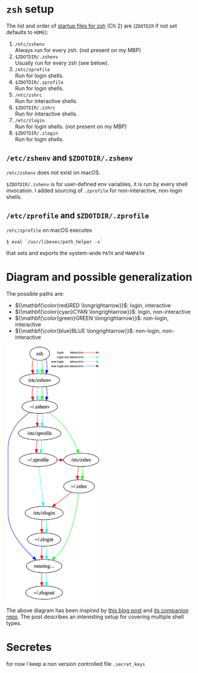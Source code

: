 # `zsh` setup

The list and order of [startup files for zsh][zshug] (Ch 2) are (`ZDOTDIR` if not set defaults to `HOME`):

1. `/etc/zshenv`  
  Always run for every zsh. (not present on my MBP)
1. `$ZDOTDIR/.zshenv`  
  Usually run for every zsh (see below).
1. `/etc/zprofile`  
  Run for login shells.
1. `$ZDOTDIR/.zprofile`  
  Run for login shells.
1. `/etc/zshrc`  
  Run for interactive shells.
1. `$ZDOTDIR/.zshrc`  
  Run for interactive shells.
1. `/etc/zlogin`  
  Run for login shells. (not present on my MBP)
1. `$ZDOTDIR/.zlogin`  
  Run for login shells.


## `/etc/zshenv` and `$ZDOTDIR/.zshenv`
`/etc/zshenv` does not exist on macOS.

`$ZDOTDIR/.zshenv` is for user-defined env variables, it is run by every shell invocation.
I added sourcing of `.zprofile` for non-interactive, non-login shells.


## `/etc/zprofile` and `$ZDOTDIR/.zprofile`
`/etc/zprofile` on macOS executes
```shell
$ eval `/usr/libexec/path_helper -s`
```
that sets and exports the system-wide `PATH` and `MANPATH`

[zshug]: <https://zsh.sourceforge.io/Guide/> "zsh user Guide"

# Diagram and possible generalization

The possible paths are:
* ${\mathbf{\color{red}RED \longrightarrow}}$: login, interactive
* ${\mathbf{\color{cyan}CYAN \longrightarrow}}$: login, non-interactive
* ${\mathbf{\color{green}GREEN \longrightarrow}}$: non-login, interactive
* ${\mathbf{\color{blue}BLUE \longrightarrow}}$: non-login, non-interactive

<img src="zsh_dotfiles.png" width="50%" height="50%" alt="zsh startup">

The above diagram has been _inspired_ by [this blog post](https://blog.flowblok.id.au/2013-02/shell-startup-scripts.html)
and [its companion repo](https://heptapod.host/flowblok/shell-startup).
The post describes an interesting setup for covering multiple shell types.


# Secretes
for now I keep a non version controlled file `.secret_keys`
